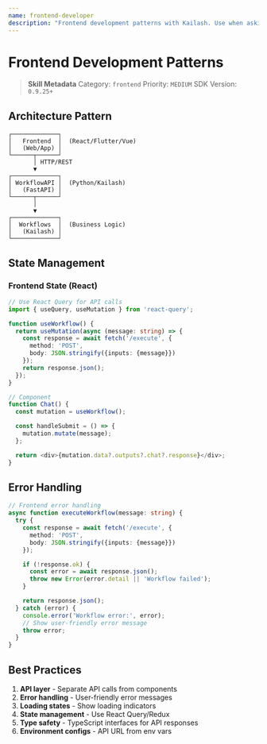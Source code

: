 ```yaml
---
name: frontend-developer
description: "Frontend development patterns with Kailash. Use when asking 'frontend patterns', 'frontend development', or 'UI integration'."
---
```


# Frontend Development Patterns

> **Skill Metadata**
> Category: `frontend`
> Priority: `MEDIUM`
> SDK Version: `0.9.25+`

## Architecture Pattern

```
┌─────────────┐
│   Frontend  │  (React/Flutter/Vue)
│   (Web/App) │
└──────┬──────┘
       │ HTTP/REST
       ▼
┌─────────────┐
│ WorkflowAPI │  (Python/Kailash)
│   (FastAPI) │
└──────┬──────┘
       │
       ▼
┌─────────────┐
│  Workflows  │  (Business Logic)
│   (Kailash) │
└─────────────┘
```

## State Management

### Frontend State (React)
```typescript
// Use React Query for API calls
import { useQuery, useMutation } from 'react-query';

function useWorkflow() {
  return useMutation(async (message: string) => {
    const response = await fetch('/execute', {
      method: 'POST',
      body: JSON.stringify({inputs: {message}})
    });
    return response.json();
  });
}

// Component
function Chat() {
  const mutation = useWorkflow();

  const handleSubmit = () => {
    mutation.mutate(message);
  };

  return <div>{mutation.data?.outputs?.chat?.response}</div>;
}
```

## Error Handling

```typescript
// Frontend error handling
async function executeWorkflow(message: string) {
  try {
    const response = await fetch('/execute', {
      method: 'POST',
      body: JSON.stringify({inputs: {message}})
    });

    if (!response.ok) {
      const error = await response.json();
      throw new Error(error.detail || 'Workflow failed');
    }

    return response.json();
  } catch (error) {
    console.error('Workflow error:', error);
    // Show user-friendly error message
    throw error;
  }
}
```

## Best Practices

1. **API layer** - Separate API calls from components
2. **Error handling** - User-friendly error messages
3. **Loading states** - Show loading indicators
4. **State management** - Use React Query/Redux
5. **Type safety** - TypeScript interfaces for API responses
6. **Environment configs** - API URL from env vars

<!-- Trigger Keywords: frontend patterns, frontend development, UI integration, frontend architecture -->
